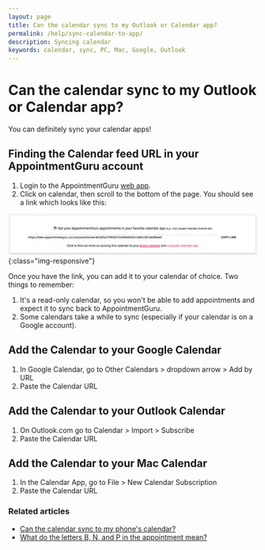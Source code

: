 ```yaml
---
layout: page
title: Can the calendar sync to my Outlook or Calendar app?
permalink: /help/sync-calendar-to-app/
description: Syncing calendar
keywords: calendar, sync, PC, Mac, Google, Outlook
---
```


# Can the calendar sync to my Outlook or Calendar app?

You can definitely sync your calendar apps!

## Finding the Calendar feed URL in your AppointmentGuru account

1. Login to the AppointmentGuru [web app](https://portal.appointmentguru.co).
2. Click on calendar, then scroll to the bottom of the page. You should see a link which looks like this:

![Calendar-subscribe-link](/help/images/calendar/calendar-subscribe-link.png){:class="img-responsive"}

Once you have the link, you can add it to your calendar of choice. Two things to remember:

1. It's a read-only calendar, so you won't be able to add appointments and expect it to sync back to AppointmentGuru.
2. Some calendars take a while to sync (especially if your calendar is on a Google account).

## Add the Calendar to your Google Calendar

1. In Google Calendar, go to Other Calendars > dropdown arrow > Add by URL
2. Paste the Calendar URL

## Add the Calendar to your Outlook Calendar

1. On Outlook.com go to Calendar > Import > Subscribe
2. Paste the Calendar URL

## Add the Calendar to your Mac Calendar

1. In the Calendar App, go to File > New Calendar Subscription
2. Paste the Calendar URL

### Related articles

* [Can the calendar sync to my phone's calendar?](/help/sync-calendar-to-phone)
* [What do the letters B, N, and P in the appointment mean?](/help/appointment-status)
